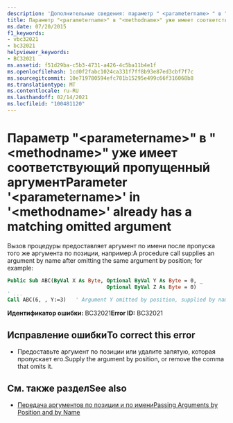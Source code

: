 ```yaml
---
description: 'Дополнительные сведения: параметр " <parametername> " в " <methodname> " уже содержит соответствующий пропущенный аргумент'
title: Параметр "<parametername>" в "<methodname>" уже имеет соответствующий пропущенный аргумент
ms.date: 07/20/2015
f1_keywords:
- vbc32021
- bc32021
helpviewer_keywords:
- BC32021
ms.assetid: f51d29ba-c5b3-4731-a426-4c5ba11b4e1f
ms.openlocfilehash: 1cd0f2fabc1024ca331f7ff8b93e87ed3cbf7f7c
ms.sourcegitcommit: 10e719780594efc781b15295e499c66f316068b8
ms.translationtype: MT
ms.contentlocale: ru-RU
ms.lasthandoff: 02/14/2021
ms.locfileid: "100481120"
---
```

# <a name="parameter-parametername-in-methodname-already-has-a-matching-omitted-argument"></a><span data-ttu-id="eceda-103">Параметр "\<parametername>" в "\<methodname>" уже имеет соответствующий пропущенный аргумент</span><span class="sxs-lookup"><span data-stu-id="eceda-103">Parameter '\<parametername>' in '\<methodname>' already has a matching omitted argument</span></span>

<span data-ttu-id="eceda-104">Вызов процедуры предоставляет аргумент по имени после пропуска того же аргумента по позиции, например:</span><span class="sxs-lookup"><span data-stu-id="eceda-104">A procedure call supplies an argument by name after omitting the same argument by position; for example:</span></span>  
  
```vb  
Public Sub ABC(ByVal X As Byte, Optional ByVal Y As Byte = 0, _  
                                Optional ByVal Z As Byte = 0)  
' ...  
Call ABC(6, , Y:=3)   ' Argument Y omitted by position, supplied by name.  
```  
  
 <span data-ttu-id="eceda-105">**Идентификатор ошибки:** BC32021</span><span class="sxs-lookup"><span data-stu-id="eceda-105">**Error ID:** BC32021</span></span>  
  
## <a name="to-correct-this-error"></a><span data-ttu-id="eceda-106">Исправление ошибки</span><span class="sxs-lookup"><span data-stu-id="eceda-106">To correct this error</span></span>  
  
- <span data-ttu-id="eceda-107">Предоставьте аргумент по позиции или удалите запятую, которая пропускает его.</span><span class="sxs-lookup"><span data-stu-id="eceda-107">Supply the argument by position, or remove the comma that omits it.</span></span>  
  
## <a name="see-also"></a><span data-ttu-id="eceda-108">См. также раздел</span><span class="sxs-lookup"><span data-stu-id="eceda-108">See also</span></span>

- [<span data-ttu-id="eceda-109">Передача аргументов по позиции и по имени</span><span class="sxs-lookup"><span data-stu-id="eceda-109">Passing Arguments by Position and by Name</span></span>](../programming-guide/language-features/procedures/passing-arguments-by-position-and-by-name.md)
